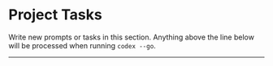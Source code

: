 # Project Tasks

Write new prompts or tasks in this section. Anything above the line below will be processed when running `codex --go`.

---

